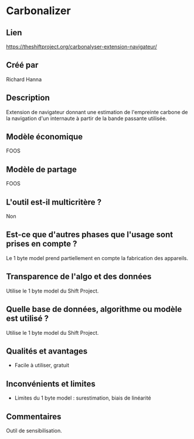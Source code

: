 # Carbonalizer

## Lien

https://theshiftproject.org/carbonalyser-extension-navigateur/

## Créé par

Richard Hanna

## Description

Extension de navigateur donnant une estimation de l'empreinte carbone de la navigation d'un internaute à partir de la bande passante utilisée.

## Modèle économique

FOOS

## Modèle de partage

FOOS

## L'outil est-il multicritère ?

Non

## Est-ce que d'autres phases que l'usage sont prises en compte ?

Le 1 byte model prend partiellement en compte la fabrication des appareils.

## Transparence de l'algo et des données

Utilise le 1 byte model du Shift Project.

## Quelle base de données, algorithme ou modèle est utilisé ?

Utilise le 1 byte model du Shift Project.

## Qualités et avantages

- Facile à utiliser, gratuit

## Inconvénients et limites

- Limites du 1 byte model : surestimation, biais de linéarité

## Commentaires

Outil de sensibilisation.

